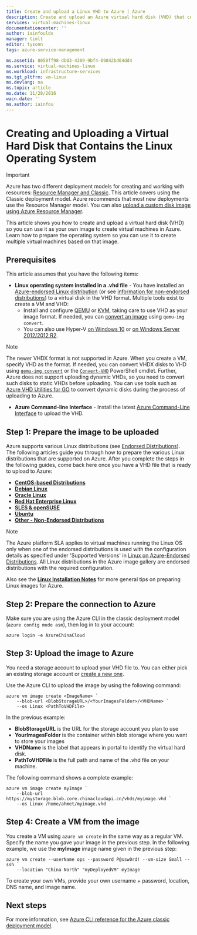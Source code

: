 ```yaml
---
title: Create and upload a Linux VHD to Azure | Azure
description: Create and upload an Azure virtual hard disk (VHD) that contains the Linux operating system using the Classic deployment model
services: virtual-machines-linux
documentationcenter: ''
author: iainfoulds
manager: timlt
editor: tysonn
tags: azure-service-management

ms.assetid: 8058ff98-db03-4309-9bf4-69842bd64dd4
ms.service: virtual-machines-linux
ms.workload: infrastructure-services
ms.tgt_pltfrm: vm-linux
ms.devlang: na
ms.topic: article
ms.date: 11/28/2016
wacn.date: ''
ms.author: iainfou
---
```


# Creating and Uploading a Virtual Hard Disk that Contains the Linux Operating System
> [!IMPORTANT] 
> Azure has two different deployment models for creating and working with resources: [Resource Manager and Classic](../azure-resource-manager/resource-manager-deployment-model.md). This article covers using the Classic deployment model. Azure recommends that most new deployments use the Resource Manager model. You can also [upload a custom disk image using Azure Resource Manager](./virtual-machines-linux-upload-vhd.md).

This article shows you how to create and upload a virtual hard disk (VHD) so you can use it as your own image to create virtual machines in Azure. Learn how to prepare the operating system so you can use it to create multiple virtual machines based on that image. 

## Prerequisites
This article assumes that you have the following items:

* **Linux operating system installed in a .vhd file** - You have installed an [Azure-endorsed Linux distribution](./virtual-machines-linux-endorsed-distros.md) (or see [information for non-endorsed distributions](./virtual-machines-linux-create-upload-generic.md)) to a virtual disk in the VHD format. Multiple tools exist to create a VM and VHD:
    * Install and configure [QEMU](https://en.wikibooks.org/wiki/QEMU/Installing_QEMU) or [KVM](http://www.linux-kvm.org/page/RunningKVM), taking care to use VHD as your image format. If needed, you can [convert an image](https://en.wikibooks.org/wiki/QEMU/Images#Converting_image_formats) using `qemu-img convert`.
    * You can also use Hyper-V [on Windows 10](https://msdn.microsoft.com/virtualization/hyperv_on_windows/quick_start/walkthrough_install) or [on Windows Server 2012/2012 R2](https://technet.microsoft.com/zh-cn/library/hh846766.aspx).

> [!NOTE]
> The newer VHDX format is not supported in Azure. When you create a VM, specify VHD as the format. If needed, you can convert VHDX disks to VHD using [`qemu-img convert`](https://en.wikibooks.org/wiki/QEMU/Images#Converting_image_formats) or the [`Convert-VHD`](https://technet.microsoft.com/zh-cn/library/hh848454.aspx) PowerShell cmdlet. Further, Azure does not support uploading dynamic VHDs, so you need to convert such disks to static VHDs before uploading. You can use tools such as [Azure VHD Utilities for GO](https://github.com/Microsoft/azure-vhd-utils-for-go) to convert dynamic disks during the process of uploading to Azure.

* **Azure Command-line Interface** - Install the latest [Azure Command-Line Interface](https://docs.microsoft.com/cli/azure/get-started-with-az-cli2) to upload the VHD.

## <a id="prepimage"></a> Step 1: Prepare the image to be uploaded
Azure supports various Linux distributions (see [Endorsed Distributions](./virtual-machines-linux-endorsed-distros.md)). The following articles guide you through how to prepare the various Linux distributions that are supported on Azure. After you complete the steps in the following guides, come back here once you have a VHD file that is ready to upload to Azure:

* **[CentOS-based Distributions](./virtual-machines-linux-create-upload-centos.md)**
* **[Debian Linux](./virtual-machines-linux-debian-create-upload-vhd.md)**
* **[Oracle Linux](./virtual-machines-linux-oracle-create-upload-vhd.md)**
* **[Red Hat Enterprise Linux](./virtual-machines-linux-redhat-create-upload-vhd.md)**
* **[SLES & openSUSE](./virtual-machines-linux-suse-create-upload-vhd.md)**
* **[Ubuntu](./virtual-machines-linux-create-upload-ubuntu.md)**
* **[Other - Non-Endorsed Distributions](./virtual-machines-linux-create-upload-generic.md)**

> [!NOTE]
> The Azure platform SLA applies to virtual machines running the Linux OS only when one of the endorsed distributions is used with the configuration details as specified under 'Supported Versions' in [Linux on Azure-Endorsed Distributions](./virtual-machines-linux-endorsed-distros.md). All Linux distributions in the Azure image gallery are endorsed distributions with the required configuration.
> 
> 

Also see the **[Linux Installation Notes](./virtual-machines-linux-create-upload-generic.md#general-linux-installation-notes)** for more general tips on preparing Linux images for Azure.

## <a id="connect"></a> Step 2: Prepare the connection to Azure
Make sure you are using the Azure CLI in the classic deployment model (`azure config mode asm`), then log in to your account:

```azurecli
azure login -e AzureChinaCloud
```

## <a id="upload"></a> Step 3: Upload the image to Azure
You need a storage account to upload your VHD file to. You can either pick an existing storage account or [create a new one](../storage/storage-create-storage-account.md).

Use the Azure CLI to upload the image by using the following command:

```azurecli
azure vm image create <ImageName> `
    --blob-url <BlobStorageURL>/<YourImagesFolder>/<VHDName> `
    --os Linux <PathToVHDFile>
```

In the previous example:

* **BlobStorageURL** is the URL for the storage account you plan to use
* **YourImagesFolder** is the container within blob storage where you want to store your images
* **VHDName** is the label that appears in portal to identify the virtual hard disk.
* **PathToVHDFile** is the full path and name of the .vhd file on your machine.

The following command shows a complete example:

```azurecli
azure vm image create myImage `
    --blob-url https://mystorage.blob.core.chinacloudapi.cn/vhds/myimage.vhd `
    --os Linux /home/ahmet/myimage.vhd
```

## Step 4: Create a VM from the image
You create a VM using `azure vm create` in the same way as a regular VM. Specify the name you gave your image in the previous step. In the following example, we use the **myImage** image name given in the previous step:

```azurecli
azure vm create --userName ops --password P@ssw0rd! --vm-size Small --ssh `
    --location "China North" "myDeployedVM" myImage
```

To create your own VMs, provide your own username + password, location, DNS name, and image name.

## Next steps
For more information, see [Azure CLI reference for the Azure classic deployment model](https://docs.microsoft.com/cli/azure/get-started-with-az-cli2).

[Step 1: Prepare the image to be uploaded]: #prepimage
[Step 2: Prepare the connection to Azure]: #connect
[Step 3: Upload the image to Azure]: #upload